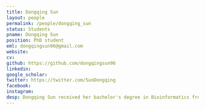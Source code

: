 ```yaml
---
title: Dongqing Sun
layout: people
permalink: /people/dongqing_sun
status: Students
pname: Dongqing Sun
position: PhD student
eml: dongqingsun96@gmail.com
website: 
cv: 
github: https://github.com/dongqingsun96
linkedin:
google_scholar: 
twitter: https://twitter.com/SunDongqing
facebook: 
instagram:
desp: Dongqing Sun received her bachelor's degree in Bioinformatics from Huazhong Agricultural University in 2014. Her research focuses on exploring the tumor immunity by using single cell technology. Recently, she's working on developing scRNA-seq and scATAC-seq analysis pipeline and doing some integrative analyses of public multimodal single-cell data.
---
```

